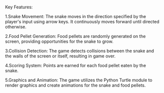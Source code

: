 Key Features:

1.Snake Movement: The snake moves in the direction specified by the player's input using arrow keys. It continuously moves forward until directed otherwise.

2.Food Pellet Generation: Food pellets are randomly generated on the screen, providing opportunities for the snake to grow.

3.Collision Detection: The game detects collisions between the snake and the walls of the screen or itself, resulting in game over.

4.Scoring System: Points are earned for each food pellet eaten by the snake.

5.Graphics and Animation: The game utilizes the Python Turtle module to render graphics and create animations for the snake and food pellets.

